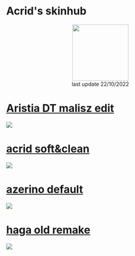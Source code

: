 # Acrid's skinhub
<p align="center">
<a href="https://osu.ppy.sh/users/3603177">
  <img src="https://a.ppy.sh/3603177"  
       width="150"
       height="150"></a>
<br>
last update 22/10/2022
</p>

# [Aristia DT malisz edit](https://github.com/Acrido/osuskins/raw/main/Artistia%20DT.osk)
[![](https://osu.ppy.sh/ss/18213568/ae3c)](https://github.com/Acrido/osuskins/raw/main/Artistia%20DT.osk)

# [acrid soft&clean](https://github.com/Acrido/osuskins/raw/main/acrid%20soft.osk)
[![](https://osu.ppy.sh/ss/18207139/7578)](https://github.com/Acrido/osuskins/raw/main/acrid%20soft.osk)

# [azerino default](https://github.com/Acrido/osuskins/raw/main/azerino%20default.osk)
[![](https://osu.ppy.sh/ss/18207228/ff0b)](https://github.com/Acrido/osuskins/raw/main/azerino%20default.osk)

# [haga old remake](https://github.com/Acrido/osuskins/raw/main/haga.osk)
[![](https://osu.ppy.sh/ss/18207211/e0a7)](https://github.com/Acrido/osuskins/raw/main/haga.osk)
